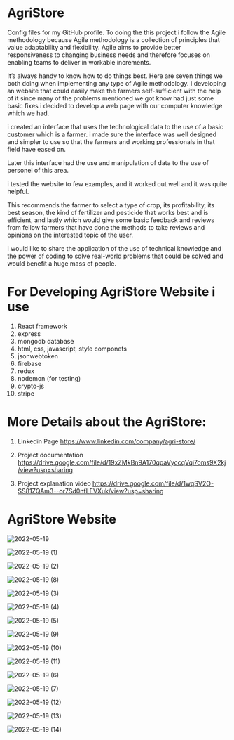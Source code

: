 # AgriStore
Config files for my GitHub profile.
To doing the this project i follow the Agile methodology because Agile methodology is a collection of principles that value adaptability and flexibility. Agile aims to provide better responsiveness to changing business needs and therefore focuses on enabling teams to deliver in workable increments.

It’s always handy to know how to do things best. Here are seven things we both doing when implementing any type of Agile methodology.
I developing an website that could easily make the farmers self-sufficient with the help of it since many of the problems mentioned we got know had just some basic fixes i decided to develop a web page with our computer knowledge which we had.

i created an interface that uses the technological data to the use of a basic customer which is a farmer. i made sure the interface was well designed and simpler to use so that the farmers and working professionals in that field have eased on.

Later this interface had the use and manipulation of data to the use of personel of this area.

i tested the website to few examples, and it worked out well and it was quite helpful.

This recommends the farmer to select a type of crop, its profitability, its best season, the kind of fertilizer and pesticide that works best and is efficient, and lastly which would give some basic feedback and reviews from fellow farmers that have done the methods to take reviews and opinions on the interested topic of the user.

i would like to share the application of the use of technical knowledge and the power of coding to solve real-world problems that could be solved and would benefit a huge mass of people.

# For Developing AgriStore Website i use

1. React framework
2. express
3. mongodb database
4. html, css, javascript, style componets
5. jsonwebtoken
6. firebase
7. redux
8. nodemon (for testing)
9. crypto-js
10. stripe



# More Details about the AgriStore:

1. Linkedin Page
  https://www.linkedin.com/company/agri-store/

2. Project documentation
  https://drive.google.com/file/d/19xZMkBn9A170qpaVyccqVqi7oms9X2kj/view?usp=sharing

3. Project explanation video
  https://drive.google.com/file/d/1wqSV2O-SS81ZQAm3--or7Sd0nfLEVXuk/view?usp=sharing
  
  
# AgriStore Website



![2022-05-19](https://user-images.githubusercontent.com/96968334/169333842-5b9e72df-fa94-4e2c-ae07-c2acac981c4a.png)



![2022-05-19 (1)](https://user-images.githubusercontent.com/96968334/169334013-4d3f5f7e-b6e8-4166-83cb-dd6b47c9f63f.png)



![2022-05-19 (2)](https://user-images.githubusercontent.com/96968334/169334220-87fa645c-7cbd-46aa-ae45-79b4c7cc67a6.png)



![2022-05-19 (8)](https://user-images.githubusercontent.com/96968334/169334651-09d7f475-541a-45f9-8d9c-fbabb8dfd11f.png)



![2022-05-19 (3)](https://user-images.githubusercontent.com/96968334/169334756-fd232760-c657-4c21-ad19-2e743027c890.png)



![2022-05-19 (4)](https://user-images.githubusercontent.com/96968334/169335027-c8580d06-9c65-4c71-8e57-2eb6a5146b40.png)



![2022-05-19 (5)](https://user-images.githubusercontent.com/96968334/169335201-2493f9af-58da-4526-bf16-07e373ec48b3.png)



![2022-05-19 (9)](https://user-images.githubusercontent.com/96968334/169335353-dd0b3d4a-48b5-4f99-abbc-4f22ca9b2adf.png)



![2022-05-19 (10)](https://user-images.githubusercontent.com/96968334/169335411-4ba841cb-fa7e-483b-b9f3-1941d12904e5.png)



![2022-05-19 (11)](https://user-images.githubusercontent.com/96968334/169335491-dbf8ad4a-6730-4225-b60b-6ed89b7fa073.png)



![2022-05-19 (6)](https://user-images.githubusercontent.com/96968334/169335566-cbae8917-71f3-4976-9a73-4f486c778e5f.png)



![2022-05-19 (7)](https://user-images.githubusercontent.com/96968334/169335618-8e75c460-8bed-46a6-91fe-e069d3f71cb8.png)



![2022-05-19 (12)](https://user-images.githubusercontent.com/96968334/169335698-af6acb4f-4ff3-42cf-a606-1863db803058.png)



![2022-05-19 (13)](https://user-images.githubusercontent.com/96968334/169335759-0edfb26c-2743-4a09-834a-4805c0c629f4.png)



![2022-05-19 (14)](https://user-images.githubusercontent.com/96968334/169335828-047997b8-90fd-441a-8865-1374786c630b.png)
